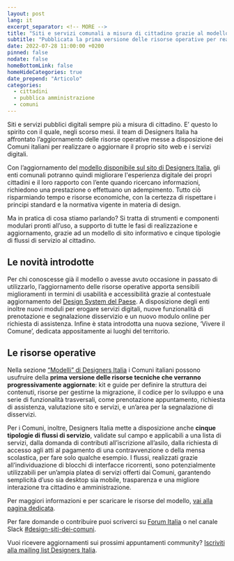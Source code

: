 ```yaml
---
layout: post
lang: it
excerpt_separator: <!-- MORE -->
title: "Siti e servizi comunali a misura di cittadino grazie al modello aggiornato di Designers Italia"
subtitle: "Pubblicata la prima versione delle risorse operative per realizzare esperienze digitali semplici e accessibili"
date: 2022-07-28 11:00:00 +0200
pinned: false
nodate: false
homeBottomLink: false
homeHideCategories: true
date_prepend: "Articolo"
categories:
  - cittadini
  - pubblica amministrazione
  - comuni
---
```


<!-- MORE -->
Siti e servizi pubblici digitali sempre più a misura di cittadino. E’ questo lo spirito con il quale, negli scorso mesi. il team di Designers Italia ha affrontato l’aggiornamento delle risorse operative messe a disposizione dei Comuni italiani per realizzare o aggiornare il proprio sito web e i servizi digitali. 

Con l’aggiornamento del [modello disponibile sul sito di Designers Italia](https://designers.italia.it/modello/comuni/), gli enti comunali potranno quindi migliorare l'esperienza digitale dei propri cittadini e il loro rapporto con l’ente quando ricercano informazioni, richiedono una prestazione o effettuano un adempimento. Tutto ciò risparmiando tempo e risorse economiche, con la certezza di rispettare i principi standard e la normativa vigente in materia di design.

Ma in pratica di cosa stiamo parlando? Si tratta di strumenti e componenti modulari pronti all’uso, a supporto di tutte le fasi di realizzazione e aggiornamento, grazie ad un modello di sito informativo e cinque tipologie di flussi di servizio al cittadino.

## Le novità introdotte
Per chi conoscesse già il modello o avesse avuto occasione in passato di utilizzarlo, l’aggiornamento delle risorse operative apporta sensibili miglioramenti in termini di usabilità e accessibilità grazie al contestuale aggiornamento del [Design System del Paese](https://designers.italia.it/notizie/Per-un-2022-ricco-di-sfide/). A disposizione degli enti inoltre nuovi moduli per erogare servizi digitali, nuove funzionalità di prenotazione e segnalazione disservizio e un nuovo modulo online per richiesta di assistenza. Infine è stata introdotta una nuova sezione, ‘Vivere il Comune’, dedicata appositamente ai luoghi del territorio.

## Le risorse operative
Nella sezione [“Modelli” di Designers Italia](https://designers.italia.it/modello/comuni/) i Comuni italiani possono usufruire della **prima versione delle risorse tecniche che verranno progressivamente aggiornate**: kit e guide per definire la struttura dei contenuti, risorse per gestirne la migrazione, il codice per lo sviluppo e una serie di funzionalità trasversali, come prenotazione appuntamento, richiesta di assistenza, valutazione sito e servizi, e un’area per la segnalazione di disservizi.

Per i Comuni, inoltre, Designers Italia mette a disposizione anche **cinque tipologie di flussi di servizio**, validate sul campo e applicabili a una lista di servizi, dalla domanda di contributi all’iscrizione all’asilo, dalla richiesta di accesso agli atti al pagamento di una contravvenzione o della mensa scolastica, per fare solo qualche esempio. I flussi, realizzati grazie all’individuazione di blocchi di interfacce ricorrenti, sono potenzialmente utilizzabili per un’ampia platea di servizi offerti dai Comuni, garantendo semplicità d’uso sia desktop sia mobile, trasparenza e una migliore interazione tra cittadino e amministrazione.

Per maggiori informazioni e per scaricare le risorse del modello, [vai alla pagina dedicata](https://designers.italia.it/modello/comuni/).

Per fare domande o contribuire puoi scriverci su [Forum Italia](https://forum.italia.it/c/design/modello-comuni/88) o nel canale Slack [#design-siti-dei-comuni](https://slack.developers.italia.it/).

Vuoi ricevere aggiornamenti sui prossimi appuntamenti community? [Iscriviti alla mailing list Designers Italia](https://unisciti.designers.italia.it).

